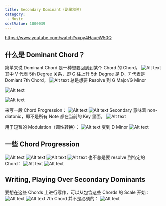 ```yaml
---
title: Secondary Dominant（副属和弦）
category:
 - Music
sortValue: 1000039
---
```


https://www.youtube.com/watch?v=py4HaueW50Q

## 什么是 Dominant Chord？

简单来说 Dominant Chord 是一种想要回到到某个 Chord 的 Chord。
![Alt text](image.png)
其中 V 代表 5th Degree 关系，即 G 往上升 5th Degree 是 D，7 代表是 Domiant 7th Chord。
![Alt text](image-1.png)
总是想要 Resolve 到 G Major/G Minor

![Alt text](image-2.png)

![Alt text](image-3.png)

来写一段 Chord Progression：
![Alt text](image-4.png)
![Alt text](image-5.png)
Secondary 意味着 non-diatonic，即不是所有 Note 都在当前的 Key 里面。
![Alt text](image-6.png)

用于短暂的 Modulation（调性转换）：
![Alt text](image-8.png)
变到 D Minor
![Alt text](image-7.png)

## 一些 Chord Progression

![Alt text](image-9.png)
![Alt text](image-10.png)
![Alt text](image-11.png)
![Alt text](image-12.png)
也不总是要 resolve 到特定的 Chord：
![Alt text](image-13.png)
![Alt text](image-14.png)

## Writing, Playing Over Secondary Dominants

要想在这些 Chords 上进行写作，可以从包含这些 Chords 的 Scale 开始：
![Alt text](image-15.png)
![Alt text](image-16.png)
7th Chord 并不是必须的：
![Alt text](image-17.png)
